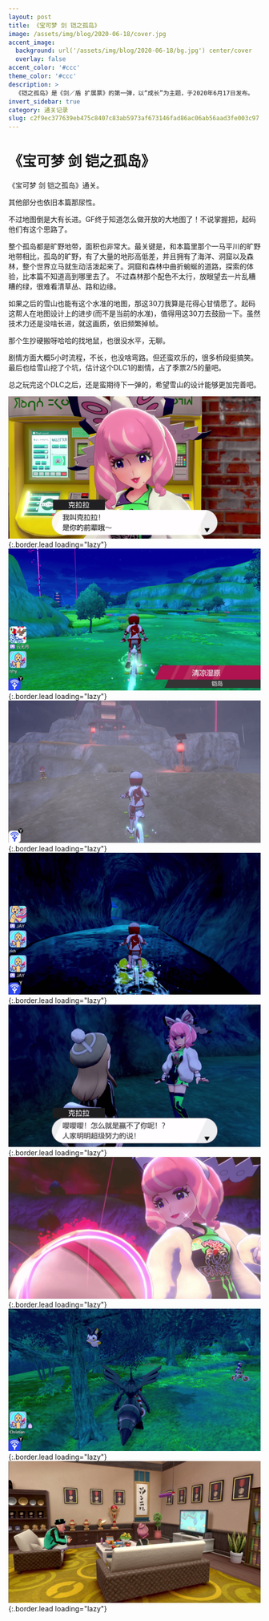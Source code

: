 ```yaml
---
layout: post
title: 《宝可梦 剑 铠之孤岛》
image: /assets/img/blog/2020-06-18/cover.jpg
accent_image: 
  background: url('/assets/img/blog/2020-06-18/bg.jpg') center/cover
  overlay: false
accent_color: '#ccc'
theme_color: '#ccc'
description: >
  《铠之孤岛》是《剑／盾 扩展票》的第一弹，以“成长”为主题，于2020年6月17日发布。
invert_sidebar: true
category: 通关记录
slug: c2f9ec377639eb475c8407c83ab5973af673146fad86ac06ab56aad3fe003c97
---
```


# 《宝可梦 剑 铠之孤岛》

《宝可梦 剑 铠之孤岛》通关。

其他部分也依旧本篇那尿性。

不过地图倒是大有长进。GF终于知道怎么做开放的大地图了！不说掌握把，起码他们有这个思路了。

整个孤岛都是旷野地带，面积也非常大。最关键是，和本篇里那个一马平川的旷野地带相比，孤岛的旷野，有了大量的地形高低差，并且拥有了海洋、洞窟以及森林，整个世界立马就生动活泼起来了。洞窟和森林中曲折蜿蜒的道路，探索的体验，比本篇不知道高到哪里去了。
不过森林那个配色不太行，放眼望去一片乱糟糟的绿，很难看清草丛、路和边缘。

如果之后的雪山也能有这个水准的地图，那这30刀我算是花得心甘情愿了。起码这帮人在地图设计上的进步(而不是当前的水准)，值得用这30刀去鼓励一下。虽然技术力还是没啥长进，就这画质，依旧频繁掉帧。

那个生抄硬搬呀哈哈的找地鼠，也很没水平，无聊。

剧情方面大概5小时流程，不长，也没啥弯路。但还蛮欢乐的，很多桥段挺搞笑。最后也给雪山挖了个坑，估计这个DLC1的剧情，占了季票2/5的量吧。

总之玩完这个DLC之后，还是蛮期待下一弹的，希望雪山的设计能够更加完善吧。


![](/assets/img/blog/2020-06-18/1.jpg){:.border.lead loading="lazy"}
![](/assets/img/blog/2020-06-18/2.jpg){:.border.lead loading="lazy"}
![](/assets/img/blog/2020-06-18/3.jpg){:.border.lead loading="lazy"}
![](/assets/img/blog/2020-06-18/4.jpg){:.border.lead loading="lazy"}
![](/assets/img/blog/2020-06-18/5.jpg){:.border.lead loading="lazy"}
![](/assets/img/blog/2020-06-18/6.jpg){:.border.lead loading="lazy"}
![](/assets/img/blog/2020-06-18/7.jpg){:.border.lead loading="lazy"}
![](/assets/img/blog/2020-06-18/8.jpg){:.border.lead loading="lazy"}